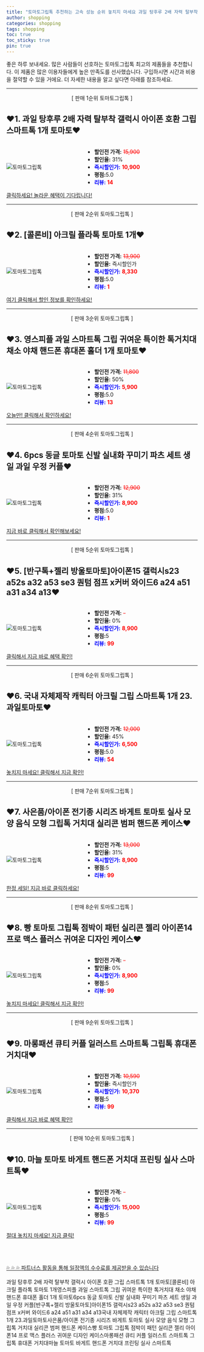 ```yaml
---
title: "토마토그립톡 추천하는 고속 성능 순위 놓치지 마세요 과일 탕후루 2배 자력 탈부착"
author: shopping
categories: shopping
tags: shopping
toc: true
toc_sticky: true
pin: true
---
```

좋은 하루 보내세요. 많은 사람들이 선호하는 토마토그립톡 최고의 제품들을 추천합니다. 이 제품은 많은 이용자들에게 높은 만족도를 선사했습니다. 구입하시면 시간과 비용을 절약할 수 있을 거에요. 더 자세한 내용을 알고 싶다면 아래를 참조하세요.

---
<p class="toplist" style="margin: 0 auto; display: block; width: fit-content;">[ 판매 1순위 토마토그립톡 ]</p>

<h2><strong>❤️1. 과일 탕후루 2배 자력 탈부착 갤럭시 아이폰 호환 그립 스마트톡 1개 토마토❤️</strong></h2>

<div style="display: flex; align-items: center;">
    <div style="flex: 0.4;">
        <img src="https://thumbnail10.coupangcdn.com/thumbnails/remote/230x230ex/image/vendor_inventory/786d/f1dff594a671e6556c53e2be27fdeb98733e47ed9215adfdaffae2a272ec.jpg" alt="토마토그립톡" style="max-width: 100%;">
    </div>
    <div style="flex: 0.6; margin-left: 10px;">
        <ul>
            <li><strong>할인전 가격:</strong> <del style="color: red;">15,900</del></li>
            <li><strong>할인율:</strong> 31%</li>
            <li><span style='color:blue'><strong>즉시할인가:</strong></span> <span style='color:red'><strong>10,900</strong></span></li>
            <li><strong>평점:</strong>5.0</li>
            <li><span style='color:blue'><strong>리뷰:</strong></span> <span style='color:red'><strong>14</strong></span></li>
        </ul>
    </div>
</div>
<div class="center">
    <a href="https://William4Davisa.github.io?lptag=AF9450613&subid=githubio&pageKey=7969442819&traceid=V0-153&itemId=22067805265&vendorItemId=89114939026" class="myButton">
        클릭하세요! 놀라운 혜택이 기다립니다!
    </a>
</div>


---
<p class="toplist" style="margin: 0 auto; display: block; width: fit-content;">[ 판매 2순위 토마토그립톡 ]</p>

<h2><strong>❤️2. [콜론비] 아크릴 플라톡 토마토 1개❤️</strong></h2>

<div style="display: flex; align-items: center;">
    <div style="flex: 0.4;">
        <img src="https://thumbnail10.coupangcdn.com/thumbnails/remote/230x230ex/image/vendor_inventory/9a81/92289e2d829e3675596170acb75b90aa6d9da656f28472b7f59af45d244a.jpg" alt="토마토그립톡" style="max-width: 100%;">
    </div>
    <div style="flex: 0.6; margin-left: 10px;">
        <ul>
            <li><strong>할인전 가격:</strong> <del style="color: red;">13,900</del></li>
            <li><strong>할인율:</strong> 즉시할인가</li>
            <li><span style='color:blue'><strong>즉시할인가:</strong></span> <span style='color:red'><strong>8,330</strong></span></li>
            <li><strong>평점:</strong>5.0</li>
            <li><span style='color:blue'><strong>리뷰:</strong></span> <span style='color:red'><strong>1</strong></span></li>
        </ul>
    </div>
</div>
<div class="center">
    <a href="https://William4Davisa.github.io?lptag=AF9450613&subid=githubio&pageKey=8010997729&traceid=V0-153&itemId=22350229593&vendorItemId=89626675381" class="myButton">
        여기 클릭해서 할인 정보를 확인하세요!
    </a>
</div>


---
<p class="toplist" style="margin: 0 auto; display: block; width: fit-content;">[ 판매 3순위 토마토그립톡 ]</p>

<h2><strong>❤️3. 영스피플 과일 스마트톡 그립 귀여운 특이한 톡거치대 채소 야채 핸드폰 휴대폰 홀더 1개 토마토❤️</strong></h2>

<div style="display: flex; align-items: center;">
    <div style="flex: 0.4;">
        <img src="https://thumbnail7.coupangcdn.com/thumbnails/remote/230x230ex/image/vendor_inventory/3c66/c1c2c4183a55a1d87375abf77bb51d065fd4b5d6a211cfd0b9dda6f04f25.jpg" alt="토마토그립톡" style="max-width: 100%;">
    </div>
    <div style="flex: 0.6; margin-left: 10px;">
        <ul>
            <li><strong>할인전 가격:</strong> <del style="color: red;">11,800</del></li>
            <li><strong>할인율:</strong> 50%</li>
            <li><span style='color:blue'><strong>즉시할인가:</strong></span> <span style='color:red'><strong>5,900</strong></span></li>
            <li><strong>평점:</strong>5.0</li>
            <li><span style='color:blue'><strong>리뷰:</strong></span> <span style='color:red'><strong>13</strong></span></li>
        </ul>
    </div>
</div>
<div class="center">
    <a href="https://William4Davisa.github.io?lptag=AF9450613&subid=githubio&pageKey=7993426889&traceid=V0-153&itemId=22225413556&vendorItemId=89271340851" class="myButton">
        오늘만! 클릭해서 확인하세요!
    </a>
</div>


---
<p class="toplist" style="margin: 0 auto; display: block; width: fit-content;">[ 판매 4순위 토마토그립톡 ]</p>

<h2><strong>❤️4. 6pcs 동글 토마토 신발 실내화 꾸미기 파츠 세트 생일 과일 우정 커플❤️</strong></h2>

<div style="display: flex; align-items: center;">
    <div style="flex: 0.4;">
        <img src="https://thumbnail8.coupangcdn.com/thumbnails/remote/230x230ex/image/vendor_inventory/1946/ae552be03bc00f1a1f0da0dedda922983f345aff7d9ee2e2e952cac30a0c.jpg" alt="토마토그립톡" style="max-width: 100%;">
    </div>
    <div style="flex: 0.6; margin-left: 10px;">
        <ul>
            <li><strong>할인전 가격:</strong> <del style="color: red;">12,900</del></li>
            <li><strong>할인율:</strong> 31%</li>
            <li><span style='color:blue'><strong>즉시할인가:</strong></span> <span style='color:red'><strong>8,900</strong></span></li>
            <li><strong>평점:</strong>5.0</li>
            <li><span style='color:blue'><strong>리뷰:</strong></span> <span style='color:red'><strong>1</strong></span></li>
        </ul>
    </div>
</div>
<div class="center">
    <a href="https://William4Davisa.github.io?lptag=AF9450613&subid=githubio&pageKey=8067590061&traceid=V0-153&itemId=22696835614&vendorItemId=89732515560" class="myButton">
        지금 바로 클릭해서 확인해보세요!
    </a>
</div>


---
<p class="toplist" style="margin: 0 auto; display: block; width: fit-content;">[ 판매 5순위 토마토그립톡 ]</p>

<h2><strong>❤️5. [반구톡+젤리 방울토마토]아이폰15 갤럭시s23 a52s a32 a53 se3 퀀텀 점프 x커버 와이드6 a24 a51 a31 a34 a13❤️</strong></h2>

<div style="display: flex; align-items: center;">
    <div style="flex: 0.4;">
        <img src="https://thumbnail6.coupangcdn.com/thumbnails/remote/230x230ex/image/vendor_inventory/4735/fb975c6826a444f744943d39c719f7f5464b7995ebf0b5213c9a5efb740a.jpg" alt="토마토그립톡" style="max-width: 100%;">
    </div>
    <div style="flex: 0.6; margin-left: 10px;">
        <ul>
            <li><strong>할인전 가격:</strong> <del style="color: red;">-</del></li>
            <li><strong>할인율:</strong> 0%</li>
            <li><span style='color:blue'><strong>즉시할인가:</strong></span> <span style='color:red'><strong>8,900</strong></span></li>
            <li><strong>평점:</strong>5</li>
            <li><span style='color:blue'><strong>리뷰:</strong></span> <span style='color:red'><strong>99</strong></span></li>
        </ul>
    </div>
</div>
<div class="center">
    <a href="https://William4Davisa.github.io?lptag=AF9450613&subid=githubio&pageKey=7936989450&traceid=V0-153&itemId=21849382029&vendorItemId=88897648520" class="myButton">
        클릭해서 지금 바로 혜택 확인!
    </a>
</div>


---
<p class="toplist" style="margin: 0 auto; display: block; width: fit-content;">[ 판매 6순위 토마토그립톡 ]</p>

<h2><strong>❤️6. 국내 자체제작 캐릭터 아크릴 그립 스마트톡 1개 23.과일토마토❤️</strong></h2>

<div style="display: flex; align-items: center;">
    <div style="flex: 0.4;">
        <img src="https://thumbnail9.coupangcdn.com/thumbnails/remote/230x230ex/image/vendor_inventory/8c2a/9a3712be49d660642542d5377a46baef2d5c69a88dfecf4e4d71dece7ec1.png" alt="토마토그립톡" style="max-width: 100%;">
    </div>
    <div style="flex: 0.6; margin-left: 10px;">
        <ul>
            <li><strong>할인전 가격:</strong> <del style="color: red;">12,000</del></li>
            <li><strong>할인율:</strong> 45%</li>
            <li><span style='color:blue'><strong>즉시할인가:</strong></span> <span style='color:red'><strong>6,500</strong></span></li>
            <li><strong>평점:</strong>5.0</li>
            <li><span style='color:blue'><strong>리뷰:</strong></span> <span style='color:red'><strong>54</strong></span></li>
        </ul>
    </div>
</div>
<div class="center">
    <a href="https://William4Davisa.github.io?lptag=AF9450613&subid=githubio&pageKey=7749236977&traceid=V0-153&itemId=20868821816&vendorItemId=87970972477" class="myButton">
        놓치지 마세요! 클릭해서 지금 확인!
    </a>
</div>


---
<p class="toplist" style="margin: 0 auto; display: block; width: fit-content;">[ 판매 7순위 토마토그립톡 ]</p>

<h2><strong>❤️7. 사은품/아이폰 전기종 시리즈 바게트 토마토 실사 모양 음식 모형 그립톡 거치대 실리콘 범퍼 핸드폰 케이스❤️</strong></h2>

<div style="display: flex; align-items: center;">
    <div style="flex: 0.4;">
        <img src="https://thumbnail9.coupangcdn.com/thumbnails/remote/230x230ex/image/vendor_inventory/b9c9/64aa59da32ba2de105a7b8807a7a2cad1c7d97b6ef79ec0c39d98552c913.jpg" alt="토마토그립톡" style="max-width: 100%;">
    </div>
    <div style="flex: 0.6; margin-left: 10px;">
        <ul>
            <li><strong>할인전 가격:</strong> <del style="color: red;">13,000</del></li>
            <li><strong>할인율:</strong> 31%</li>
            <li><span style='color:blue'><strong>즉시할인가:</strong></span> <span style='color:red'><strong>8,900</strong></span></li>
            <li><strong>평점:</strong>5</li>
            <li><span style='color:blue'><strong>리뷰:</strong></span> <span style='color:red'><strong>99</strong></span></li>
        </ul>
    </div>
</div>
<div class="center">
    <a href="https://William4Davisa.github.io?lptag=AF9450613&subid=githubio&pageKey=7355133749&traceid=V0-153&itemId=18936546462&vendorItemId=86063144490" class="myButton">
        한정 세일! 지금 바로 클릭하세요!
    </a>
</div>


---
<p class="toplist" style="margin: 0 auto; display: block; width: fit-content;">[ 판매 8순위 토마토그립톡 ]</p>

<h2><strong>❤️8. 빵 토마토 그립톡 점박이 패턴 실리콘 젤리 아이폰14 프로 맥스 플러스 귀여운 디자인 케이스❤️</strong></h2>

<div style="display: flex; align-items: center;">
    <div style="flex: 0.4;">
        <img src="https://thumbnail9.coupangcdn.com/thumbnails/remote/230x230ex/image/vendor_inventory/b9c9/64aa59da32ba2de105a7b8807a7a2cad1c7d97b6ef79ec0c39d98552c913.jpg" alt="토마토그립톡" style="max-width: 100%;">
    </div>
    <div style="flex: 0.6; margin-left: 10px;">
        <ul>
            <li><strong>할인전 가격:</strong> <del style="color: red;">-</del></li>
            <li><strong>할인율:</strong> 0%</li>
            <li><span style='color:blue'><strong>즉시할인가:</strong></span> <span style='color:red'><strong>8,900</strong></span></li>
            <li><strong>평점:</strong>5</li>
            <li><span style='color:blue'><strong>리뷰:</strong></span> <span style='color:red'><strong>99</strong></span></li>
        </ul>
    </div>
</div>
<div class="center">
    <a href="https://William4Davisa.github.io?lptag=AF9450613&subid=githubio&pageKey=7398483797&traceid=V0-153&itemId=19144100842&vendorItemId=86263292107" class="myButton">
        놓치지 마세요! 클릭해서 지금 확인!
    </a>
</div>


---
<p class="toplist" style="margin: 0 auto; display: block; width: fit-content;">[ 판매 9순위 토마토그립톡 ]</p>

<h2><strong>❤️9. 마롱패션 큐티 커플 일러스트 스마트톡 그립톡 휴대폰 거치대❤️</strong></h2>

<div style="display: flex; align-items: center;">
    <div style="flex: 0.4;">
        <img src="https://thumbnail9.coupangcdn.com/thumbnails/remote/230x230ex/image/vendor_inventory/378d/ecae6bb3bee95a71611fa2a95cad9e1a487fde9b7dea444f47b2c9a212bd.jpg" alt="토마토그립톡" style="max-width: 100%;">
    </div>
    <div style="flex: 0.6; margin-left: 10px;">
        <ul>
            <li><strong>할인전 가격:</strong> <del style="color: red;">10,590</del></li>
            <li><strong>할인율:</strong> 즉시할인가</li>
            <li><span style='color:blue'><strong>즉시할인가:</strong></span> <span style='color:red'><strong>10,370</strong></span></li>
            <li><strong>평점:</strong>5</li>
            <li><span style='color:blue'><strong>리뷰:</strong></span> <span style='color:red'><strong>99</strong></span></li>
        </ul>
    </div>
</div>
<div class="center">
    <a href="https://William4Davisa.github.io?lptag=AF9450613&subid=githubio&pageKey=5695674837&traceid=V0-153&itemId=9449529873&vendorItemId=83085992680" class="myButton">
        클릭해서 지금 바로 혜택 확인!
    </a>
</div>


---
<p class="toplist" style="margin: 0 auto; display: block; width: fit-content;">[ 판매 10순위 토마토그립톡 ]</p>

<h2><strong>❤️10. 마늘 토마토 바게트 핸드폰 거치대 프린팅 실사 스마트톡❤️</strong></h2>

<div style="display: flex; align-items: center;">
    <div style="flex: 0.4;">
        <img src="https://thumbnail6.coupangcdn.com/thumbnails/remote/230x230ex/image/vendor_inventory/74e4/4c8f823e89c565e40214c57be34144b232aa2d4c1aeade2ad04008947b6f.jpg" alt="토마토그립톡" style="max-width: 100%;">
    </div>
    <div style="flex: 0.6; margin-left: 10px;">
        <ul>
            <li><strong>할인전 가격:</strong> <del style="color: red;">-</del></li>
            <li><strong>할인율:</strong> 0%</li>
            <li><span style='color:blue'><strong>즉시할인가:</strong></span> <span style='color:red'><strong>15,000</strong></span></li>
            <li><strong>평점:</strong>5</li>
            <li><span style='color:blue'><strong>리뷰:</strong></span> <span style='color:red'><strong>99</strong></span></li>
        </ul>
    </div>
</div>
<div class="center">
    <a href="https://William4Davisa.github.io?lptag=AF9450613&subid=githubio&pageKey=7413458164&traceid=V0-153&itemId=19214010773&vendorItemId=86331029805" class="myButton">
        절대 놓치지 마세요! 지금 클릭!
    </a>
</div>

<br><br><br>[💦 💦 💦 파트너스 활동을 통해 일정액의 수수료를 제공받을 수 있습니다](https://link.coupang.com/a/bcpT2c)<br><br>과일 탕후루 2배 자력 탈부착 갤럭시 아이폰 호환 그립 스마트톡 1개 토마토[콜론비] 아크릴 플라톡 토마토 1개영스피플 과일 스마트톡 그립 귀여운 특이한 톡거치대 채소 야채 핸드폰 휴대폰 홀더 1개 토마토6pcs 동글 토마토 신발 실내화 꾸미기 파츠 세트 생일 과일 우정 커플[반구톡+젤리 방울토마토]아이폰15 갤럭시s23 a52s a32 a53 se3 퀀텀 점프 x커버 와이드6 a24 a51 a31 a34 a13국내 자체제작 캐릭터 아크릴 그립 스마트톡 1개 23.과일토마토사은품/아이폰 전기종 시리즈 바게트 토마토 실사 모양 음식 모형 그립톡 거치대 실리콘 범퍼 핸드폰 케이스빵 토마토 그립톡 점박이 패턴 실리콘 젤리 아이폰14 프로 맥스 플러스 귀여운 디자인 케이스마롱패션 큐티 커플 일러스트 스마트톡 그립톡 휴대폰 거치대마늘 토마토 바게트 핸드폰 거치대 프린팅 실사 스마트톡
